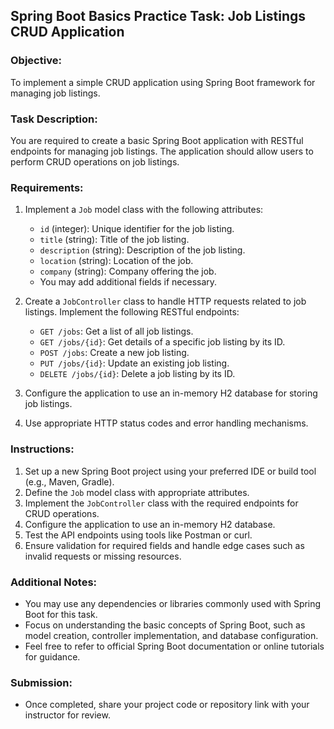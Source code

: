## Spring Boot Basics Practice Task: Job Listings CRUD Application

### Objective:
To implement a simple CRUD application using Spring Boot framework for managing job listings.

### Task Description:
You are required to create a basic Spring Boot application with RESTful endpoints for managing job listings. The application should allow users to perform CRUD operations on job listings.

### Requirements:
1. Implement a `Job` model class with the following attributes:
   - `id` (integer): Unique identifier for the job listing.
   - `title` (string): Title of the job listing.
   - `description` (string): Description of the job listing.
   - `location` (string): Location of the job.
   - `company` (string): Company offering the job.
   - You may add additional fields if necessary.

2. Create a `JobController` class to handle HTTP requests related to job listings. Implement the following RESTful endpoints:
   - `GET /jobs`: Get a list of all job listings.
   - `GET /jobs/{id}`: Get details of a specific job listing by its ID.
   - `POST /jobs`: Create a new job listing.
   - `PUT /jobs/{id}`: Update an existing job listing.
   - `DELETE /jobs/{id}`: Delete a job listing by its ID.

3. Configure the application to use an in-memory H2 database for storing job listings.

4. Use appropriate HTTP status codes and error handling mechanisms.

### Instructions:
1. Set up a new Spring Boot project using your preferred IDE or build tool (e.g., Maven, Gradle).
2. Define the `Job` model class with appropriate attributes.
3. Implement the `JobController` class with the required endpoints for CRUD operations.
4. Configure the application to use an in-memory H2 database.
5. Test the API endpoints using tools like Postman or curl.
6. Ensure validation for required fields and handle edge cases such as invalid requests or missing resources.

### Additional Notes:
- You may use any dependencies or libraries commonly used with Spring Boot for this task.
- Focus on understanding the basic concepts of Spring Boot, such as model creation, controller implementation, and database configuration.
- Feel free to refer to official Spring Boot documentation or online tutorials for guidance.

### Submission:
- Once completed, share your project code or repository link with your instructor for review.
